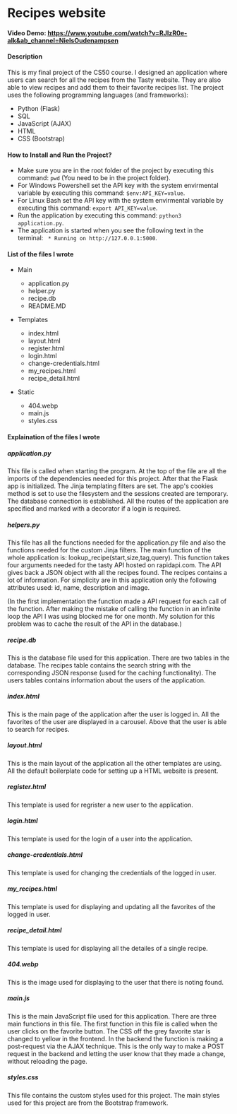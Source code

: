 # Recipes website
#### Video Demo:  <https://www.youtube.com/watch?v=RJIzR0e-alk&ab_channel=NielsOudenampsen>
#### Description
This is my final project of the CS50 course. I designed an application where users can search for all the recipes from the Tasty website. They are also able to view recipes and add them to their favorite recipes list. The project uses the following programming languages (and frameworks):
- Python (Flask)
- SQL
- JavaScript (AJAX)
- HTML
- CSS (Bootstrap)

#### How to Install and Run the Project?
- Make sure you are in the root folder of the project by executing this command: ```pwd``` (You need to be in the project folder).
- For Windows Powershell set the API key with the system envirmental variable by executing this command:  ```$env:API_KEY=value```.
- For Linux Bash set the API key with the system envirmental variable by executing this command:  ```export API_KEY=value```.
- Run the application by executing this command: ```python3 application.py```.
- The application is started when you see the following text in the terminal: ``` * Running on http://127.0.0.1:5000```.

#### List of the files I wrote
* Main
  * application.py
  * helper.py
  * recipe.db
  * README.MD
 
* Templates
  * index.html
  * layout.html
  * register.html
  * login.html
  * change-credentials.html
  * my_recipes.html
  * recipe_detail.html

* Static
  * 404.webp
  * main.js
  * styles.css

#### Explaination of the files I wrote
##### application.py
This file is called when starting the program. At the top of the file are all the imports of the dependencies needed for this project. After that the Flask app is initialized. The Jinja templating filters are set. The app's cookies method is set to use the filesystem and the sessions created are temporary. The database connection is established. All the routes of the application are specified and marked with a decorator if a login is required.

##### helpers.py
This file has all the functions needed for the application.py file and also the functions needed for the custom Jinja filters. The main function of the whole application is: lookup_recipe(start,size,tag,query). This function takes four arguments needed for the tasty API hosted on rapidapi.com. The API gives back a JSON object with all the recipes found. The recipes contains a lot of information. For simplicity are in this application only the following attributes used: id, name, description and image.

(In the first implementation the function made a API request for each call of the function. After making the mistake of calling the function in an infinite loop the API I was using blocked me for one month. My solution for this problem was to cache the result of the API in the database.)

##### recipe.db
This is the database file used for this application. There are two tables in the database. The recipes table contains the search string with the corresponding JSON response (used for the caching functionality). The users tables contains information about the users of the application.

##### index.html
This is the main page of the application after the user is logged in. All the favorites of the user are displayed in a carousel. Above that the user is able to search for recipes.

##### layout.html
This is the main layout of the application all the other templates are using. All the default boilerplate code for setting up a HTML website is present.

##### register.html
This template is used for regrister a new user to the application.

##### login.html
This template is used for the login of a user into the application.

##### change-credentials.html
This template is used for changing the credentials of the logged in user.

##### my_recipes.html
This template is used for displaying and updating all the favorites of the logged in user.

##### recipe_detail.html
This template is used for displaying all the detailes of a single recipe.

##### 404.webp
This is the image used for displaying to the user that there is noting found.

##### main.js
This is the main JavaScript file used for this application. There are three main functions in this file. The first function in this file is called when the user clicks on the favorite button. The CSS off the grey favorite star is changed to yellow in the frontend. In the backend the function is making a post-request via the AJAX technique. This is the only way to make a POST request in the backend and letting the user know that they made a change, without reloading the page.

##### styles.css
This file contains the custom styles used for this project. The main styles used for this project are from the Bootstrap framework.
